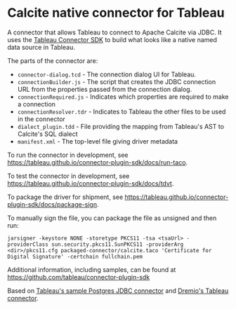 # Calcite native connector for Tableau

A connector that allows Tableau to connect to Apache Calcite via
JDBC. It uses the
[Tableau Connector SDK](https://github.com/tableau/connector-plugin-sdk)
to build what looks like a native named data source in Tableau.

The parts of the connector are:
 * `connector-dialog.tcd` - The connection dialog UI for Tableau.
 * `connectionBuilder.js` - The script that creates the JDBC
    connection URL from the properties passed from the connection
    dialog.
 * `connectionRequired.js` - Indicates which properties are
    required to make a connection
 * `connectionResolver.tdr` - Indicates to Tableau the other
    files to be used in the connector
 * `dialect_plugin.tdd` - File providing the mapping from
    Tableau's AST to Calcite's SQL dialect
 * `manifest.xml` - The top-level file giving driver metadata

To run the connector in development, see
https://tableau.github.io/connector-plugin-sdk/docs/run-taco.

To test the connector in development, see
https://tableau.github.io/connector-plugin-sdk/docs/tdvt.

To package the driver for shipment, see
https://tableau.github.io/connector-plugin-sdk/docs/package-sign.

To manually sign the file, you can package the file as unsigned and
then run:
```
jarsigner -keystore NONE -storetype PKCS11 -tsa <tsaUrl> -providerClass sun.security.pkcs11.SunPKCS11 -providerArg <dir>/pkcs11.cfg packaged-connector/calcite.taco 'Certificate for Digital Signature' -certchain fullchain.pem
```

Additional information, including samples, can be found at https://github.com/tableau/connector-plugin-sdk

Based on
[Tableau's sample Postgres JDBC connector](https://github.com/tableau/connector-plugin-sdk/tree/master/samples/plugins/postgres_jdbc)
and
[Dremio's Tableau connector](https://github.com/dremio-hub/tableau-connector).
